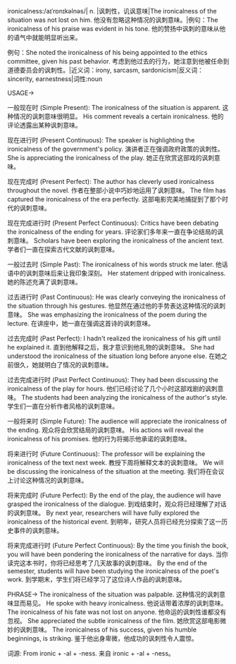 ironicalness:/aɪˈrɒnɪkəlnəs/| n. |讽刺性，讥讽意味|The ironicalness of the situation was not lost on him. 他没有忽略这种情况的讽刺意味。|例句：The ironicalness of his praise was evident in his tone.  他的赞扬中讽刺的意味从他的语气中就能明显听出来。

例句：She noted the ironicalness of his being appointed to the ethics committee, given his past behavior. 考虑到他过去的行为，她注意到他被任命到道德委员会的讽刺性。|近义词：irony, sarcasm, sardonicism|反义词：sincerity, earnestness|词性:noun


USAGE->

一般现在时 (Simple Present):
The ironicalness of the situation is apparent. 这种情况的讽刺意味很明显。
His comment reveals a certain ironicalness. 他的评论透露出某种讽刺意味。

现在进行时 (Present Continuous):
The speaker is highlighting the ironicalness of the government's policy. 演讲者正在强调政府政策的讽刺性。
She is appreciating the ironicalness of the play. 她正在欣赏这部戏的讽刺意味。

现在完成时 (Present Perfect):
The author has cleverly used ironicalness throughout the novel. 作者在整部小说中巧妙地运用了讽刺意味。
The film has captured the ironicalness of the era perfectly. 这部电影完美地捕捉到了那个时代的讽刺意味。

现在完成进行时 (Present Perfect Continuous):
Critics have been debating the ironicalness of the ending for years.  评论家们多年来一直在争论结局的讽刺意味。
Scholars have been exploring the ironicalness of the ancient text. 学者们一直在探索古代文献的讽刺意味。


一般过去时 (Simple Past):
The ironicalness of his words struck me later.  他话语中的讽刺意味后来让我印象深刻。
Her statement dripped with ironicalness. 她的陈述充满了讽刺意味。

过去进行时 (Past Continuous):
He was clearly conveying the ironicalness of the situation through his gestures. 他显然在通过他的手势表达这种情况的讽刺意味。
She was emphasizing the ironicalness of the poem during the lecture.  在讲座中，她一直在强调这首诗的讽刺意味。

过去完成时 (Past Perfect):
I hadn't realized the ironicalness of his gift until he explained it.  直到他解释之后，我才意识到他礼物的讽刺意味。
She had understood the ironicalness of the situation long before anyone else.  在她之前很久，她就明白了情况的讽刺意味。

过去完成进行时 (Past Perfect Continuous):
They had been discussing the ironicalness of the play for hours. 他们已经讨论了几个小时这部戏剧的讽刺意味。
The students had been analyzing the ironicalness of the author's style. 学生们一直在分析作者风格的讽刺意味。

一般将来时 (Simple Future):
The audience will appreciate the ironicalness of the ending. 观众将会欣赏结局的讽刺意味。
His actions will reveal the ironicalness of his promises. 他的行为将揭示他承诺的讽刺意味。

将来进行时 (Future Continuous):
The professor will be explaining the ironicalness of the text next week. 教授下周将解释文本的讽刺意味。
We will be discussing the ironicalness of the situation at the meeting. 我们将在会议上讨论这种情况的讽刺意味。

将来完成时 (Future Perfect):
By the end of the play, the audience will have grasped the ironicalness of the dialogue. 到戏结束时，观众将已经理解了对话的讽刺意味。
By next year, researchers will have fully explored the ironicalness of the historical event. 到明年，研究人员将已经充分探索了这一历史事件的讽刺意味。


将来完成进行时 (Future Perfect Continuous):
By the time you finish the book, you will have been pondering the ironicalness of the narrative for days. 当你读完这本书时，你将已经思考了几天故事的讽刺意味。
By the end of the semester, students will have been studying the ironicalness of the poet's work. 到学期末，学生们将已经学习了这位诗人作品的讽刺意味。



PHRASE->
The ironicalness of the situation was palpable. 这种情况的讽刺意味显而易见。
He spoke with heavy ironicalness. 他说话带着浓厚的讽刺意味。
The ironicalness of his fate was not lost on anyone.  他命运的讽刺性谁都没有忽视。
She appreciated the subtle ironicalness of the film. 她欣赏这部电影微妙的讽刺意味。
The ironicalness of his success, given his humble beginnings, is striking. 鉴于他出身卑微，他成功的讽刺性令人震惊。


词源: From ironic + -al + -ness.  来自 ironic + -al + -ness。
